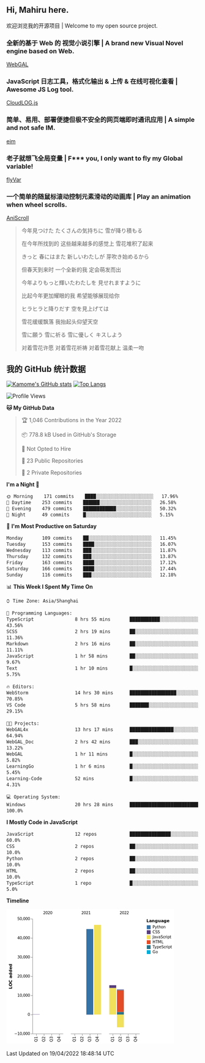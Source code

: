 ## Hi, Mahiru here.

欢迎浏览我的开源项目 | Welcome to my open source project.

### 全新的基于 Web 的 视觉小说引擎 | A brand new Visual Novel engine based on Web.

[WebGAL](https://github.com/MakinoharaShoko/WebGAL)

### JavaScript 日志工具，格式化输出 & 上传 & 在线可视化查看 | Awesome JS Log tool.

[CloudLOG.js](https://github.com/MakinoharaShoko/CloudLog.JS)

### 简单、易用、部署便捷但极不安全的网页端即时通讯应用 | A simple and not safe IM.

[eim](https://github.com/MakinoharaShoko/eim)

### 老子就想飞全局变量 | F*** you, I only want to fly my Global variable!

[flyVar](https://github.com/MakinoharaShoko/flyVar)

### 一个简单的随鼠标滚动控制元素滑动的动画库 | Play an animation when wheel scrolls.

[AniScroll](https://github.com/MakinoharaShoko/AniScroll)

> 今年見つけた たくさんの気持ちに 雪が降り積もる  
> 
> 在今年所找到的 这些越来越多的感觉上 雪花堆积了起来  
> 
> きっと 春にはまた 新しいわたしが 芽吹き始めるから  
> 
> 但春天到来时 一个全新的我 定会萌发而出  
> 
> 今年よりもっと輝いたわたしを 見せれますように  
> 
> 比起今年更加耀眼的我 希望能够展现给你  
> 
> ヒラヒラと降りだす 空を見上げては  
> 
> 雪花缓缓飘落 我抬起头仰望天空  
> 
> 雪に願う 雪に祈る 雪に優しく キスしよう  
> 
> 对着雪花许愿 对着雪花祈祷 对着雪花献上 温柔一吻

## 我的 GitHub 统计数据

[![Kamome's GitHub stats](https://github-readme-stats.vercel.app/api?username=MakinoharaShoko)](https://github.com/anuraghazra/github-readme-stats)
[![Top Langs](https://github-readme-stats.vercel.app/api/top-langs/?username=MakinoharaShoko&layout=compact)](https://github.com/anuraghazra/github-readme-stats)

<!--
**MakinoharaShoko/MakinoharaShoko** is a ✨ _special_ ✨ repository because its `README.md` (this file) appears on your GitHub profile.

Here are some ideas to get you started:

- 🔭 I’m currently working on ...
- 🌱 I’m currently learning ...
- 👯 I’m looking to collaborate on ...
- 🤔 I’m looking for help with ...
- 💬 Ask me about ...
- 📫 How to reach me: ...
- 😄 Pronouns: ...
- ⚡ Fun fact: ...
-->

<!--START_SECTION:waka-->
![Profile Views](http://img.shields.io/badge/Profile%20Views-5-blue)

**🐱 My GitHub Data** 

> 🏆 1,046 Contributions in the Year 2022
 > 
> 📦 778.8 kB Used in GitHub's Storage 
 > 
> 🚫 Not Opted to Hire
 > 
> 📜 23 Public Repositories 
 > 
> 🔑 2 Private Repositories  
 > 
**I'm a Night 🦉** 

```text
🌞 Morning    171 commits    ████░░░░░░░░░░░░░░░░░░░░░   17.96% 
🌆 Daytime    253 commits    ██████░░░░░░░░░░░░░░░░░░░   26.58% 
🌃 Evening    479 commits    ████████████░░░░░░░░░░░░░   50.32% 
🌙 Night      49 commits     █░░░░░░░░░░░░░░░░░░░░░░░░   5.15%

```
📅 **I'm Most Productive on Saturday** 

```text
Monday       109 commits    ██░░░░░░░░░░░░░░░░░░░░░░░   11.45% 
Tuesday      153 commits    ████░░░░░░░░░░░░░░░░░░░░░   16.07% 
Wednesday    113 commits    ███░░░░░░░░░░░░░░░░░░░░░░   11.87% 
Thursday     132 commits    ███░░░░░░░░░░░░░░░░░░░░░░   13.87% 
Friday       163 commits    ████░░░░░░░░░░░░░░░░░░░░░   17.12% 
Saturday     166 commits    ████░░░░░░░░░░░░░░░░░░░░░   17.44% 
Sunday       116 commits    ███░░░░░░░░░░░░░░░░░░░░░░   12.18%

```


📊 **This Week I Spent My Time On** 

```text
⌚︎ Time Zone: Asia/Shanghai

💬 Programming Languages: 
TypeScript               8 hrs 55 mins       ███████████░░░░░░░░░░░░░░   43.56% 
SCSS                     2 hrs 19 mins       ██░░░░░░░░░░░░░░░░░░░░░░░   11.36% 
Markdown                 2 hrs 16 mins       ██░░░░░░░░░░░░░░░░░░░░░░░   11.11% 
JavaScript               1 hr 58 mins        ██░░░░░░░░░░░░░░░░░░░░░░░   9.67% 
Text                     1 hr 10 mins        █░░░░░░░░░░░░░░░░░░░░░░░░   5.75%

🔥 Editors: 
WebStorm                 14 hrs 30 mins      █████████████████░░░░░░░░   70.85% 
VS Code                  5 hrs 58 mins       ███████░░░░░░░░░░░░░░░░░░   29.15%

🐱‍💻 Projects: 
WebGAL4x                 13 hrs 17 mins      ████████████████░░░░░░░░░   64.94% 
WebGAL_Doc               2 hrs 42 mins       ███░░░░░░░░░░░░░░░░░░░░░░   13.22% 
WebGAL                   1 hr 11 mins        █░░░░░░░░░░░░░░░░░░░░░░░░   5.82% 
LearningGo               1 hr 6 mins         █░░░░░░░░░░░░░░░░░░░░░░░░   5.45% 
Learning-Code            52 mins             █░░░░░░░░░░░░░░░░░░░░░░░░   4.31%

💻 Operating System: 
Windows                  20 hrs 28 mins      █████████████████████████   100.0%

```

**I Mostly Code in JavaScript** 

```text
JavaScript               12 repos            ███████████████░░░░░░░░░░   60.0% 
CSS                      2 repos             ██░░░░░░░░░░░░░░░░░░░░░░░   10.0% 
Python                   2 repos             ██░░░░░░░░░░░░░░░░░░░░░░░   10.0% 
HTML                     2 repos             ██░░░░░░░░░░░░░░░░░░░░░░░   10.0% 
TypeScript               1 repo              █░░░░░░░░░░░░░░░░░░░░░░░░   5.0%

```


**Timeline**

![Chart not found](https://raw.githubusercontent.com/MakinoharaShoko/MakinoharaShoko/main/charts/bar_graph.png) 


 Last Updated on 19/04/2022 18:48:14 UTC
<!--END_SECTION:waka-->
